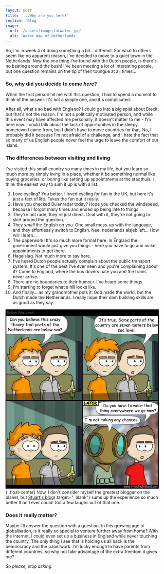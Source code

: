 ```yaml
---
layout: post
title: '...Why are you here?'
section: 'Blog'
image: 
  url: '/assets/images/nlwater.jpg'
  alt: 'Water map of Netherlands'
---
```






So, I'm in week 4 of doing something a bit... different. For what to others seem like no apparent reason, I've decided to move to a quiet town in the Netherlands. Now the one thing I've found with the Dutch people, is there's no beating around the bush! I've been meeting a lot of interesting people, but one question remains on the tip of their toungue at all times...<!--more-->

### So, why did you decide to come _here_?
When the first person hit me with this question, I had to spend a moment to think of the answer. It's not a simple one, and it's complicated.

After all, what's so bad with England? I could go into a big spiel about Brexit, but that's not the reason. I'm not a politically motivated person, and while this event may have affected me personally, it doesn't matter to me - I'm here now. I could talk about the lack of opportunities in the sleepy hometown I came from, but I didn't have to move countries for that. No, I probably did it because I'm not afraid of a challenge, and I hate the fact that so many of us English people never feel the urge to leave the comfort of our island.

### The differences between visiting and living
I've visited this small country so many times in my life, but you learn so much more by simply _living_ in a place, whether it be something normal like buying groceries, or boring like setting up appointments at the stadthuis. I think the easiest way to sum it up is with a list.

1. Love cycling? You better. I loved cycling for fun in the UK, but here it's just a fact of life. Takes the fun out it really.
2. Have you checked Buienradar today? Hope you checked the windspeed, because I forgot many times and ended up being late to things.
3. They're not rude, they're just direct. Deal with it, they're not going to skirt around the question.
4. They _smell_ the English on you. One small mess-up with the language, and they effortlessly switch to English. Nee, nederlands alsjeblieft... How will I learn...
5. The paperwork! It's so much more formal here. In England the government would just give you things - here you have to go and make appointments to get there.
6. Hagelslag. Not much more to say here.
7. I've heard Dutch people actually complain about the public transport system. It's one of the best I've ever seen and you're complaining about it? Come to England, where the bus drivers hate you and the trains never arrive.
8. There are no boundaries to their humour. I've heard some things.
9. I'm starting to forget what a hill looks like.
10. And finally... as my grandmother puts it: God made the world, but the Dutch made the Netherlands. I really hope their dam building skills are as good as they say.

![Below Sea Level](/assets/images/belowsealevel.jpg){:.float-center}
Now, I don't consider myself the greatest blogger on the planet, but [Stuart's blog](http://www.invadingholland.com/){:target="_blank"} sums up the experience so much better than I ever could! Got a few laughs out of that one.

### Does it really matter?
Maybe I'll answer the question with a question. In this growing age of globalisation, is it really so special to venture further away from home? With the internet, I could even set up a business in England while never touching the country. The only thing I see that is holding us all back is the beaurocracy and the paperwork. I'm lucky enough to have parents from different countries, so why not take advantage of the extra freedom it gives me?

_So please, stop asking._
